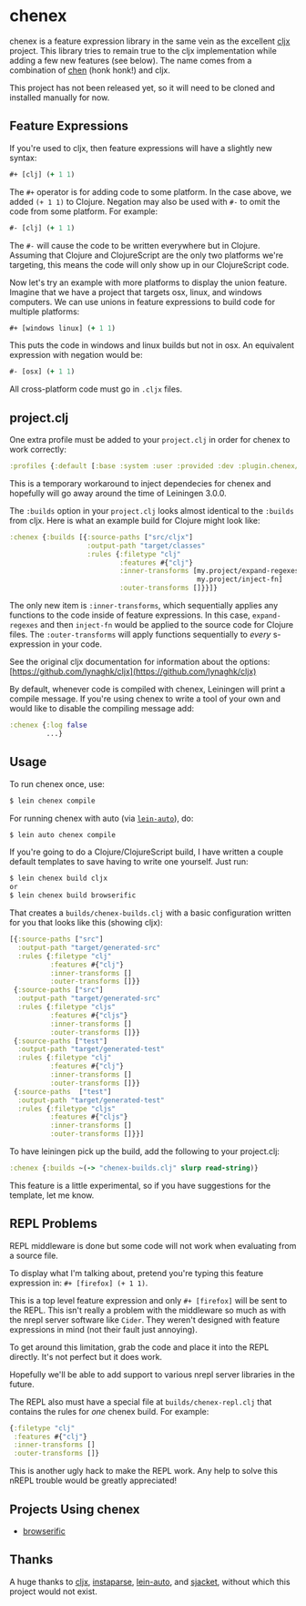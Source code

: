 # chenex

chenex is a feature expression library in the same vein as the excellent
[cljx](https://github.com/lynaghk/cljx) project. This library tries to
remain true to the cljx implementation while adding a few new features
(see below). The name comes from a combination of
[chen](http://i1.kym-cdn.com/photos/images/original/000/658/650/820.gif)
(honk honk!) and cljx. 


This project has not been released yet, so it will need to be cloned and
installed manually for now.

## Feature Expressions 

If you're used to cljx, then feature expressions will have a slightly
new syntax:

```clj
#+ [clj] (+ 1 1)
```

The `#+` operator is for adding code to some platform. In the case
above, we added `(+ 1 1)` to Clojure. Negation may also be used with
`#-` to omit the code from some platform. For example:

```clj
#- [clj] (+ 1 1)
```

The `#-` will cause the code to be written everywhere but in
Clojure.  Assuming that Clojure and ClojureScript are the only two
platforms we're targeting, this means the code will only show up in our
ClojureScript code.


Now let's try an example with more platforms to display the union
feature. Imagine that we have a project that targets osx, linux, and
windows computers. We can use unions in feature expressions to build
code for multiple platforms:

```clj
#+ [windows linux] (+ 1 1)
```

This puts the code in windows and linux builds but not in osx. An
equivalent expression with negation would be:

```clj
#- [osx] (+ 1 1)
```

All cross-platform code must go in `.cljx` files.

## project.clj

One extra profile must be added to your `project.clj` in order for
chenex to work correctly:

```clj
:profiles {:default [:base :system :user :provided :dev :plugin.chenex/default]}
```

This is a temporary workaround to inject dependecies for chenex and
hopefully will go away around the time of Leiningen 3.0.0.

The `:builds` option in your `project.clj` looks almost identical to the
`:builds` from cljx. Here is what an example build for Clojure might
look like:

```clj 
:chenex {:builds [{:source-paths ["src/cljx"]
                   :output-path "target/classes"
                   :rules {:filetype "clj"
                           :features #{"clj"}
                           :inner-transforms [my.project/expand-regexes
                                              my.project/inject-fn]
                           :outer-transforms []}}]}
```

The only new item is `:inner-transforms`, which sequentially applies any
functions to the code inside of feature expressions. In this case,
`expand-regexes` and then `inject-fn` would be applied to the source
code for Clojure files.  The `:outer-transforms` will apply functions
sequentially to _every_ s-expression in your code.

See the original cljx documentation for information about the options:
[https://github.com/lynaghk/cljx](https://github.com/lynaghk/cljx)

By default, whenever code is compiled with chenex, Leiningen will print
a compile message. If you're using chenex to write a tool of your own
and would like to disable the compiling message add:

```clj
:chenex {:log false
         ...}
```

## Usage

To run chenex once, use:

```sh
$ lein chenex compile
```

For running chenex with auto (via
[`lein-auto`](https://github.com/weavejester/lein-auto)), do: 

```sh
$ lein auto chenex compile
```

If you're going to do a Clojure/ClojureScript build, I have written a
couple default templates to save having to write one yourself. Just run:

```sh
$ lein chenex build cljx 
or
$ lein chenex build browserific
```

That creates a `builds/chenex-builds.clj` with a basic configuration
written for you that looks like this (showing cljx):

```clj
[{:source-paths ["src"]
  :output-path "target/generated-src"
  :rules {:filetype "clj"
          :features #{"clj"}
          :inner-transforms []
          :outer-transforms []}}
 {:source-paths ["src"]
  :output-path "target/generated-src"
  :rules {:filetype "cljs"
          :features #{"cljs"}
          :inner-transforms []
          :outer-transforms []}}
 {:source-paths ["test"]
  :output-path "target/generated-test"
  :rules {:filetype "clj"
          :features #{"clj"}
          :inner-transforms []
          :outer-transforms []}}
 {:source-paths  ["test"]
  :output-path "target/generated-test"
  :rules {:filetype "cljs"
          :features #{"cljs"}
          :inner-transforms []
          :outer-transforms []}}]
```

To have leiningen pick up the build, add the following to your
project.clj:

```clj
:chenex {:builds ~(-> "chenex-builds.clj" slurp read-string)}
```

This feature is a little experimental, so if you have suggestions for
the template, let me know.


## REPL Problems

REPL middleware is done but some code will not work when evaluating from
a source file. 

To display what I'm talking about, pretend you're typing this
feature expression in: `#+ [firefox] (+ 1 1)`.

This is a top level feature expression and only `#+ [firefox]` will be
sent to the REPL. This isn't really a problem with the middleware so
much as with the nrepl server software like `Cider`. They weren't
designed with feature expressions in mind (not their fault just
annoying).  

To get around this limitation, grab the code and place it into the REPL
directly. It's not perfect but it does work. 

Hopefully we'll be able to add support to various nrepl server libraries
in the future.


The REPL also must have a special file at `builds/chenex-repl.clj`
that contains the rules for _one_ chenex build. For example:

```clj
{:filetype "clj"
 :features #{"clj"}
 :inner-transforms []
 :outer-transforms []}
```

This is another ugly hack to make the REPL work. Any help to solve this
nREPL trouble would be greatly appreciated!

## Projects Using chenex

* [browserific](https://github.com/greenyouse/browserific)

## Thanks

A huge thanks to [cljx](https://github.com/lynaghk/cljx),
[instaparse](https://github.com/Engelberg/instaparse),
[lein-auto](https://github.com/weavejester/lein-auto), and
[sjacket](https://github.com/cgrand/sjacket), without which this project
would not exist. 
